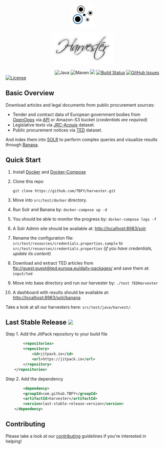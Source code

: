 <p align="center"><img width=15% src="https://github.com/TBFY/general/blob/master/figures/tbfy-logo.png"></p>
<p align="center"><img width=40% src="https://github.com/TBFY/harvester/blob/master/logo.png"></p>

&nbsp;&nbsp;&nbsp;&nbsp;&nbsp;&nbsp;&nbsp;&nbsp;&nbsp;&nbsp;&nbsp;&nbsp;&nbsp;&nbsp;&nbsp;&nbsp;&nbsp;&nbsp;&nbsp;&nbsp;&nbsp;&nbsp;&nbsp;&nbsp;&nbsp;&nbsp;&nbsp;&nbsp;&nbsp;&nbsp;&nbsp;&nbsp;&nbsp;&nbsp;&nbsp;&nbsp;&nbsp;&nbsp;&nbsp;&nbsp;
![Java](https://img.shields.io/badge/java-v1.8+-blue.svg)
![Maven](https://img.shields.io/badge/maven-v3.0+-blue.svg)
[![](https://jitci.com/gh/TBFY/harvester/svg)](https://jitci.com/gh/TBFY/harvester)
[![Build Status](https://travis-ci.org/TBFY/harvester.svg?branch=master)](https://travis-ci.org/TBFY/harvester)
[![GitHub Issues](https://img.shields.io/github/issues/TBFY/harvester.svg)](https://github.com/TBFY/harvester/issues)
[![License](https://img.shields.io/badge/license-Apache2.0-blue.svg)](https://opensource.org/licenses/Apache-2.0)



## Basic Overview

Download articles and legal documents from public procurement sources:
- Tender and contract data of European government bodies from [OpenOpps](https://openopps.com) via [API](http://theybuyforyou.eu/openopps-api/) or Amazon-S3 bucket (*credentials are required*)
- Legislative texts via [JRC-Acquis](https://ec.europa.eu/jrc/en/language-technologies/jrc-acquis) dataset.
- Public procurement notices via [TED](https://ted.europa.eu/) dataset.

And index them into [SOLR](http://lucene.apache.org/solr/) to perform complex queries and visualize results through [Banana](https://github.com/lucidworks/banana).

## Quick Start

1. Install [Docker](https://docs.docker.com/install/) and [Docker-Compose](https://docs.docker.com/compose/install/) 
1. Clone this repo

	```
	git clone https://github.com/TBFY/harvester.git
	```
1. Move into `src/test/docker` directory.
1. Run Solr and Banana by: `docker-compose up -d`
1. You should be able to monitor the progress by: `docker-compose logs -f`
1. A Solr Admin site should be available at: [http://localhost:8983/solr](http://localhost:8983/solr)
1. Rename the configuration file: `src/test/resources/credentials.properties.sample` to `src/test/resources/credentials.properties` (*if you have credentials, update its content*) 
1. Download and extract TED articles from [ftp://guest:guest@ted.europa.eu/daily-packages/](ftp://guest:guest@ted.europa.eu/daily-packages/) and save them at: `input/ted`
1. Move into base directory and run our harvester by: `./test TEDHarvester`
1. A dashboard with results should be available at: [http://localhost:8983/solr/banana](http://localhost:8983/solr/banana)


Take a look at all our harvesters here:  `src/test/java/harvest/`. 

## Last Stable Release [![](https://jitpack.io/v/TBFY/harvester.svg)](https://jitpack.io/#TBFY/harvester)
Step 1. Add the JitPack repository to your build file
```xml
        <repositories>
		<repository>
		    <id>jitpack.io</id>
		    <url>https://jitpack.io</url>
		</repository>
	</repositories>
```
Step 2. Add the dependency
```xml
        <dependency>
	    <groupId>com.github.TBFY</groupId>
	    <artifactId>harvester</artifactId>
	    <version>last-stable-release-version</version>
	</dependency>
```

## Contributing
Please take a look at our [contributing](https://github.com/TBFY/harvester/blob/master/CONTRIBUTING.md) guidelines if you're interested in helping!
